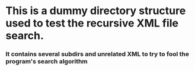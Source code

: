 # This is a dummy directory structure used to test the recursive XML file search.
### It contains several subdirs and unrelated XML to try to fool the program's search algorithm